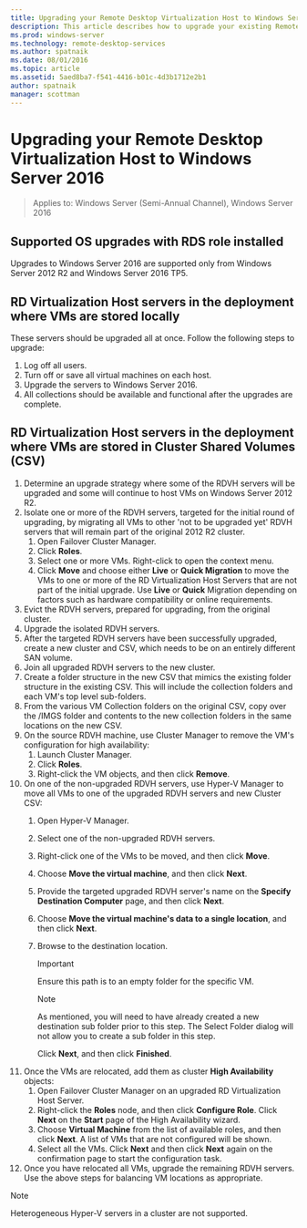 ```yaml
---
title: Upgrading your Remote Desktop Virtualization Host to Windows Server 2016 
description: This article describes how to upgrade your existing Remote Desktop Services deployments to Windows Server 2016.
ms.prod: windows-server
ms.technology: remote-desktop-services
ms.author: spatnaik
ms.date: 08/01/2016  
ms.topic: article
ms.assetid: 5aed8ba7-f541-4416-b01c-4d3b1712e2b1
author: spatnaik
manager: scottman
---
```

# Upgrading your Remote Desktop Virtualization Host to Windows Server 2016

>Applies to: Windows Server (Semi-Annual Channel), Windows Server 2016

## Supported OS upgrades with RDS role installed
Upgrades to Windows Server 2016 are supported only from Windows Server 2012 R2 and Windows Server 2016 TP5.

## RD Virtualization Host servers in the deployment where VMs are stored locally
These servers should be upgraded all at once. Follow the following steps to upgrade:

1. Log off all users.
1. Turn off or save all virtual machines on each host. 
1. Upgrade the servers to Windows Server 2016. 
1. All collections should be available and functional after the upgrades are complete.      

## RD Virtualization Host servers in the deployment where VMs are stored in Cluster Shared Volumes (CSV) 

1. Determine an upgrade strategy where some of the RDVH servers will be upgraded and some will continue to host VMs on Windows Server 2012 R2.  
2. Isolate one or more of the RDVH servers, targeted for the initial round of upgrading, by migrating all VMs to other 'not to be upgraded yet' RDVH servers that will remain part of the original 2012 R2 cluster.
    1. Open Failover Cluster Manager. 
    1. Click **Roles**. 
    1. Select one or more VMs. Right-click to open the context menu. 
    1. Click **Move** and choose either **Live** or **Quick Migration** to move the VMs to one or more of the RD Virtualization Host Servers that are not part of the initial upgrade. Use **Live** or **Quick** Migration depending on factors such as hardware compatibility or online requirements. 
3. Evict the RDVH servers, prepared for upgrading, from the original cluster. 
4. Upgrade the isolated RDVH servers. 
5. After the targeted RDVH servers have been successfully upgraded, create a new cluster and CSV, which needs to be on an entirely different SAN volume.
6. Join all upgraded RDVH servers to the new cluster. 
7. Create a folder structure in the new CSV that mimics the existing folder structure in the existing CSV. This will include the collection folders and each VM's top level sub-folders. 
8. From the various VM Collection folders on the original CSV, copy over the /IMGS folder and contents to the new collection folders in the same locations on the new CSV. 
9. On the source RDVH machine, use Cluster Manager to remove the VM's configuration for high availability:
    1. Launch Cluster Manager. 
    1. Click **Roles**. 
    1. Right-click the VM objects, and then click **Remove**. 
10. On one of the non-upgraded RDVH servers, use Hyper-V Manager to move all VMs to one of the upgraded RDVH servers and new Cluster CSV:
    1. Open Hyper-V Manager. 
    2. Select one of the non-upgraded RDVH servers. 
    3. Right-click one of the VMs to be moved, and then click **Move**. 
    4. Choose **Move the virtual machine**, and then click **Next**. 
    5. Provide the targeted upgraded RDVH server's name on the **Specify Destination Computer** page, and then click **Next**. 
    6. Choose **Move the virtual machine's data to a single location**, and then click **Next**. 
    7. Browse to the destination location. 
       > [!IMPORTANT]
       > Ensure this path is to an empty folder for the specific VM. 

       > [!NOTE]
       > As mentioned, you will need to have already created a new destination sub folder prior to this step. The Select Folder dialog will not allow you to create a sub folder in this step. 
    
       Click **Next**, and then click **Finished**. 
11. Once the VMs are relocated, add them as cluster **High Availability** objects:
     1. Open Failover Cluster Manager on an upgraded RD Virtualization Host Server. 
     1. Right-click the **Roles** node, and then click **Configure Role**. Click **Next** on the **Start** page of the High Availability wizard. 
     1. Choose **Virtual Machine** from the list of available roles, and then click **Next**. A list of VMs that are not configured will be shown. 
     1. Select all the VMs. Click **Next** and then click **Next** again on the confirmation page to start the configuration task.  
12. Once you have relocated all VMs, upgrade the remaining RDVH servers. Use the above steps for balancing VM locations as appropriate.

> [!NOTE]  
> Heterogeneous Hyper-V servers in a cluster are not supported. 
